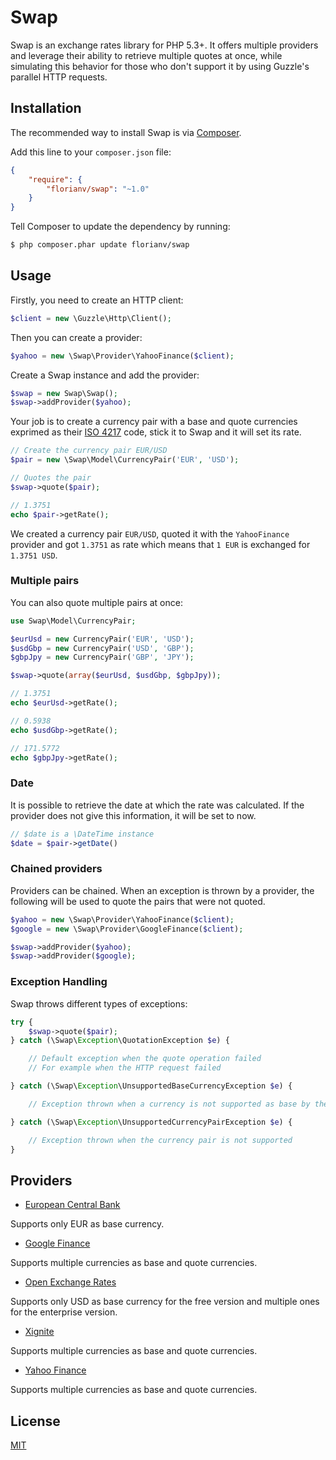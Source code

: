 Swap
====

Swap is an exchange rates library for PHP 5.3+. It offers multiple providers and leverage their ability
to retrieve multiple quotes at once, while simulating this behavior for those who don't support it
by using Guzzle's parallel HTTP requests.

## Installation

The recommended way to install Swap is via [Composer](https://getcomposer.org).

Add this line to your `composer.json` file:

```json
{
    "require": {
        "florianv/swap": "~1.0"
    }
}
```

Tell Composer to update the dependency by running:

```bash
$ php composer.phar update florianv/swap
```

## Usage

Firstly, you need to create an HTTP client:

```php
$client = new \Guzzle\Http\Client();
```

Then you can create a provider:

```php
$yahoo = new \Swap\Provider\YahooFinance($client);
```

Create a Swap instance and add the provider:

```php
$swap = new Swap\Swap();
$swap->addProvider($yahoo);
```

Your job is to create a currency pair with a base and quote currencies exprimed as their
[ISO 4217](http://fr.wikipedia.org/wiki/ISO_4217) code, stick it to Swap and it will set its rate.

```php
// Create the currency pair EUR/USD
$pair = new \Swap\Model\CurrencyPair('EUR', 'USD');

// Quotes the pair
$swap->quote($pair);

// 1.3751
echo $pair->getRate();
```

We created a currency pair `EUR/USD`, quoted it with the `YahooFinance` provider and got `1.3751` as rate
which means that `1 EUR` is exchanged for `1.3751 USD`.

### Multiple pairs

You can also quote multiple pairs at once:

```php
use Swap\Model\CurrencyPair;

$eurUsd = new CurrencyPair('EUR', 'USD');
$usdGbp = new CurrencyPair('USD', 'GBP');
$gbpJpy = new CurrencyPair('GBP', 'JPY');

$swap->quote(array($eurUsd, $usdGbp, $gbpJpy));

// 1.3751
echo $eurUsd->getRate();

// 0.5938
echo $usdGbp->getRate();

// 171.5772
echo $gbpJpy->getRate();
```

### Date

It is possible to retrieve the date at which the rate was calculated. If the provider does not give
this information, it will be set to now.

```php
// $date is a \DateTime instance
$date = $pair->getDate()
```

### Chained providers

Providers can be chained. When an exception is thrown by a provider, the following will be used
to quote the pairs that were not quoted.

```php
$yahoo = new \Swap\Provider\YahooFinance($client);
$google = new \Swap\Provider\GoogleFinance($client);

$swap->addProvider($yahoo);
$swap->addProvider($google);
```

### Exception Handling

Swap throws different types of exceptions:

```php
try {
    $swap->quote($pair);
} catch (\Swap\Exception\QuotationException $e) {

    // Default exception when the quote operation failed
    // For example when the HTTP request failed

} catch (\Swap\Exception\UnsupportedBaseCurrencyException $e) {

    // Exception thrown when a currency is not supported as base by the provider

} catch (\Swap\Exception\UnsupportedCurrencyPairException $e) {

    // Exception thrown when the currency pair is not supported
}
```

## Providers

- [European Central Bank](http://www.ecb.europa.eu/home/html/index.en.html)

Supports only EUR as base currency.

- [Google Finance](http://www.google.com/finance)

Supports multiple currencies as base and quote currencies.

- [Open Exchange Rates](https://openexchangerates.org)

Supports only USD as base currency for the free version and multiple ones for the enterprise version.

- [Xignite](https://www.xignite.com)

Supports multiple currencies as base and quote currencies.

- [Yahoo Finance](https://fr.finance.yahoo.com)

Supports multiple currencies as base and quote currencies.

## License

[MIT](https://github.com/florianv/swap/blob/master/LICENSE)
